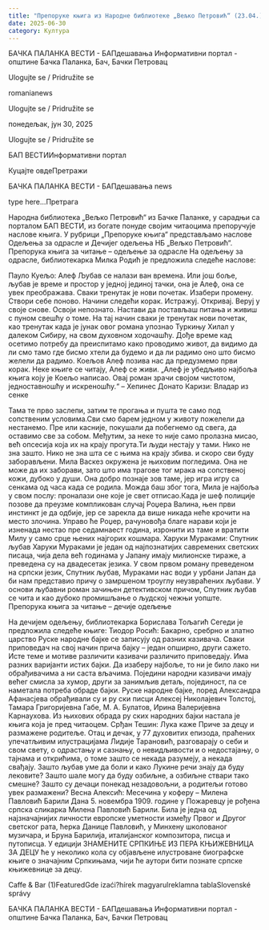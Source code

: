 ```yaml
---
title: "Препоруке књига из Народне библиотеке „Вељко Петровић“ (23.04.)"
date: 2025-06-30
category: Култура
---
```


БАЧКА ПАЛАНКА ВЕСТИ - БАПдешавања Информативни портал - општине Бачка Паланка, Бач, Бачки Петровац

Ulogujte se / Pridružite se

romanianews

Ulogujte se / Pridružite se

понедељак, јун 30, 2025

Ulogujte se / Pridružite se

БАП ВЕСТИИнформативни портал

Куцајте овдеПретражи

БАЧКА ПАЛАНКА ВЕСТИ - БАПдешавања news

type here...Претрага

Народна библиотека „Вељко Петровић“ из Бачке Паланке, у сарадњи са порталом БАП ВЕСТИ, из богате понуде својим читаоцима препоручује наслове књига. У рубрици „Препоруке књига“ представљамо наслове Одељења за одрасле и Дечијег одељења НБ „Вељко Петровић“.
Препорука књига за читање – одељење за одрасле
На одељењу за одрасле, библиотекарка Милка Родић је предложила следеће наслове:


Пауло Куељо: Алеф
Љубав се налази ван времена. Или још боље, љубав је време и простор у једној јединој тачки, она је Алеф, она се увек преображава. Сваки тренутак је нови почетак. Изабери промену. Створи себе поново. Начини следећи корак. Истражуј. Откривај. Веруј у своје снове. Освоји непознато. Настави да постављаш питања и живиш с пуном свешћу о томе. На тај начин сваки је тренутак нови почетак, као тренутак када је јунак овог романа упознао Туркињу Хилал у далеком Сибиру, на свом духовном ходочашћу. Дође време кад осетимо потребу да преиспитамо како проводимо живот, да видимо да ли смо тамо где бисмо хтели да будемо и да ли радимо оно што бисмо желели да радимо. Коељов Алеф позива нас да предузмемо први корак. Неке књиге се читају, Алеф се живи. „Алеф је убедљиво најбоља књига коју је Коељо написао. Овај роман зрачи својом чистотом, једноставношћу и искреношћу.“ – Хепинес
Донато Каризи: Владар из сенке 


Тама те прво заслепи, затим те прогања и пушта те само под сопственим условима.Сви смо барем једном у животу пожелели да нестанемо. Пре или касније, покушали да побегнемо од свега, да оставимо све за собом. Међутим, за неке то није само пролазна мисао, већ опсесија која их на крају прогута.Ти људи нестају у тами. Нико не зна зашто. Нико не зна шта се с њима на крају збива. и скоро сви буду заборављени. Мила Васкез окружена је њиховим погледима. Она не може да их заборави, зато што има трагове тог мрака на сопственој кожи, дубоко у души. Она добро познаје зов таме, јер игра игру са сенкама од часа када се родила. Можда баш због тога, Мила је најбоља у свом послу: проналази оне које је свет отписао.Када је шеф полиције позове да преузме компликован случај Роџера Валина, њен први инстинкт је да одбије, јер се зарекла да више никада неће крочити на место злочина. Управо ће Роџер, рачуновођа благе нарави који је изненада нестао пре седамнаест година, изронити из таме и вратити Милу у само срце њених најгорих кошмарa.
Харуки Мураками: Спутник љубав
Харуки Мураками је један од најпознатијих савремених светских писаца, чија дела већ годинама у Јапану имају милионске тираже, а преведена су на двадесетак језика.
У свом првом роману преведеном на српски језик, Спутник љубав, Мураками нас води у урбани Јапан да би нам представио причу о замршеном троуглу неузвраћених љубави. У основи љубавни роман зачињен детективском причом, Спутник љубав се чита и као дубоко промишљање о људској чежњи уопште.
Препорука књига за читање – дечије одељење


На дечијем одељењу, библиотекарка Борислава Тољагић Сегеди је предложила следеће књиге:
Тиодор Росић: Бакарно, сребрно и златно царство
Руске народне бајке се записују од разних казивача. Сваки приповедач на свој начин прича бајку – један опширно, други сажето. Исте теме и мотиве различити казивачи различито приповедају. Има разних варијанти истих бајки. Да изаберу најбоље, то ни је било лако ни обрађивачима а ни саста вљачима. Поједини народни казивачи имају већег смисла за хумор, други за занимљив детаљ, појединост, па се наметала потреба обраде бајки. Руске народне бајке, поред Александра Афанасјева обрађивали су и ру ски писци Алексеј Николајевич Толстој, Тамара Григоријевна Габе, М. А. Булатов, Ирина Валеријевна Карнаухова. Из њихових обрада ру ских народних бајки настала је књига која је пред читаоцем.
Срђан Тешин: Лука каже
Приче за децу и размажене родитеље. Отац и дечак, у 77 духовитих епизода, праћених упечатљивим илустрацијама Лидије Тарановић, разговарају о себи и свом свету, о одрастању и сазнању, о невидљивости и о недостајању, о тајнама и открићима, о томе зашто се некада разумеју, а некада свађају. Зашто љубав уме да боли и како Лукине речи знају да буду лековите? Зашто шале могу да буду озбиљне, а озбиљне ствари тако смешне? Зашто су дечаци понекад незадовољни, а родитељи готово увек размажени?
Весна Алексић: Месечина у коферу – Милена Павловић Барили
Дана 5. новембра 1909. године у Пожаревцу је рођена српска сликарка Милена Павловић Барили. Била је једна од најзначајнијих личности европске уметности између Првог и Другог светског рата, ћерка Данице Павловић, у Минхену школованог музичара, и Бруна Барилија, италијанског композитора, писца и путописца. У едицији ЗНАМЕНИТЕ СРПКИЊЕ ИЗ ПЕРА КЊИЖЕВНИЦА ЗА ДЕЦУ ће у неколико кола су објављене илустроване биографске књиге о значајним Српкињама, чији ће аутори бити познате српске књижевнице за децу.

Caffe & Bar (1)FeaturedGde izaći?hírek magyarulreklamna tablaSlovenské správy

БАЧКА ПАЛАНКА ВЕСТИ - БАПдешавања Информативни портал - општине Бачка Паланка, Бач, Бачки Петровац

